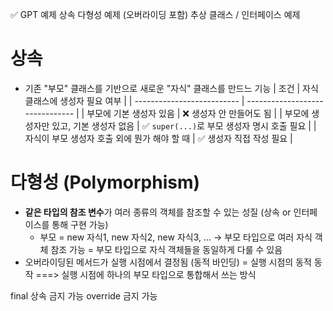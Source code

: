 ✅ GPT 예제
상속 다형성 예제 (오버라이딩 포함)
추상 클래스 / 인터페이스 예제



# 상속 
- 기존 "부모" 클래스를 기반으로 새로운 "자식" 클래스를 만드느 기능
| 조건                         | 자식 클래스에 생성자 필요 여부               |
| -------------------------- | ------------------------------- |
| 부모에 기본 생성자 있음              | ❌ 생성자 안 만들어도 됨                  |
| 부모에 생성자만 있고, 기본 생성자 없음     | ✅ `super(...)`로 부모 생성자 명시 호출 필요 |
| 자식이 부모 생성자 호출 외에 뭔가 해야 할 때 | ✅ 생성자 직접 작성 필요                  |
 
 
# 다형성 (Polymorphism)
- **같은 타입의 참조 변수**가 여러 종류의 객체를 참조할 수 있는 성질 (상속 or 인터페이스를 통해 구현 가능)
	- 부모 = new 자식1, new 자식2, new 자식3, ... → 부모 타입으로 여러 자식 객체 참조 가능 = 부모 타입으로 자식 객체들을 동일하게 다룰 수 있음 
- 오버라이딩된 메서드가 실행 시점에서 결정됨 (동적 바인딩) = 실행 시점의 동적 동작
===> 실행 시점에 하나의 부모 타입으로 통합해서 쓰는 방식


 final
 상속 금지 가능
 override 금지 가능